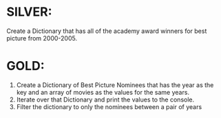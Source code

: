 ﻿# SILVER:
Create a Dictionary that has all of the academy award winners for best picture from 2000-2005.

# GOLD: 
1. Create a Dictionary of Best Picture Nominees that has the year as the key and an array of movies as the values for the same years.
2. Iterate over that Dictionary and print the values to the console.
3. Filter the dictionary to only the nominees between a pair of years
